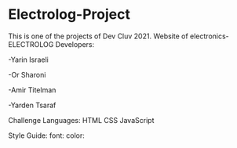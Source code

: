 # Electrolog-Project

This is one of the projects of Dev Cluv 2021.
Website of electronics- ELECTROLOG
Developers: 

-Yarin Israeli

-Or Sharoni

-Amir Titelman

-Yarden Tsaraf

Challenge Languages:
HTML
CSS
JavaScript
 
Style Guide:
font:
color:
 
